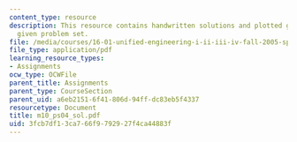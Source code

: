 ```yaml
---
content_type: resource
description: This resource contains handwritten solutions and plotted graphs to the
  given problem set.
file: /media/courses/16-01-unified-engineering-i-ii-iii-iv-fall-2005-spring-2006/3fcb7df13ca766f9792927f4ca44883f_m10_ps04_sol.pdf
file_type: application/pdf
learning_resource_types:
- Assignments
ocw_type: OCWFile
parent_title: Assignments
parent_type: CourseSection
parent_uid: a6eb2151-6f41-806d-94ff-dc83eb5f4337
resourcetype: Document
title: m10_ps04_sol.pdf
uid: 3fcb7df1-3ca7-66f9-7929-27f4ca44883f
---
```

